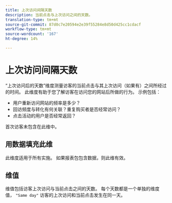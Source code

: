 ```yaml
---
title: 上次访问间隔天数
description: 当前点击与上次访问之间的天数。
translation-type: tm+mt
source-git-commit: 87d0c7e20594e2e39f55284e8d50d425cc1cdacf
workflow-type: tm+mt
source-wordcount: '167'
ht-degree: 14%

---
```



# 上次访问间隔天数

“上次访问后的天数”维度测量访客的当前点击与其上次访问（如果有）之间所经过的时间。 此维度有助于您了解访客在访问您的网站后所做的行为。 示例包括：

* 用户重新访问网站的频率是多少？
* 回访频度与转化有何关联？重复购买者是否经常访问？
* 点击活动的用户是否经常返回？

首次访客未包含在此维中。

## 用数据填充此维

此维度适用于所有实施。 如果报表包包含数据，则此维有效。

## 维值

维值包括访客上次访问与当前点击之间的天数。 每个天数都是一个单独的维度值， `"Same day"` 访客的上次访问和当前点击发生在同一天。
